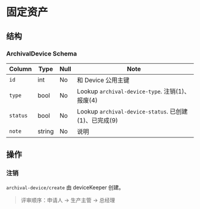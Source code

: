 # 固定资产
结构
--------------------------------------------------------------------------
### ArchivalDevice Schema
Column                              | Type      | Null | Note
------------------------------------|-----------|------|-------
`id`                                | int       | No   | 和 Device 公用主键
`type`                              | bool      | No   | Lookup `archival-device-type`. 注销(1)、报废(4)
`status`                            | bool      | No   | Lookup `archival-device-status`. 已创建(1)、已完成(9)
`note`                              | string    | No   | 说明 

操作
--------------------------------------------------------------------------
### 注销
`archival-device/create` 由 deviceKeeper 创建。

> 评审顺序：申请人 → 生产主管 → 总经理
